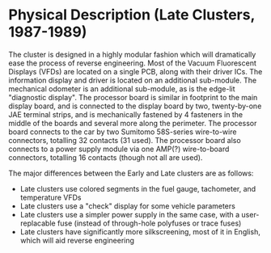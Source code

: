 # Physical Description (Late Clusters, 1987-1989)
The cluster is designed in a highly modular fashion which will dramatically ease the process of reverse engineering. Most of the Vacuum Fluorescent Displays (VFDs) are located on a single PCB, along with their driver ICs. The information display and driver is located on an additional sub-module. The mechanical odometer is an additional sub-module, as is the edge-lit "diagnostic display". The processor board is similar in footprint to the main display board, and is connected to the display board by two, twenty-by-one JAE terminal strips, and is mechanically fastened by 4 fasteners in the middle of the boards and several more along the perimeter. The processor board connects to the car by two Sumitomo 58S-series wire-to-wire connectors, totalling 32 contacts (31 used). The processor board also connects to a power supply module via one AMP(?) wire-to-board connectors, totalling 16 contacts (though not all are used).

The major differences between the Early and Late clusters are as follows:
* Late clusters use colored segments in the fuel gauge, tachometer, and temperature VFDs
* Late clusters use a "check" display for some vehicle parameters
* Late clusters use a simpler power supply in the same case, with a user-replacable fuse (instead of through-hole polyfuses or trace fuses)
* Late clusters have significantly more silkscreening, most of it in English, which will aid reverse engineering